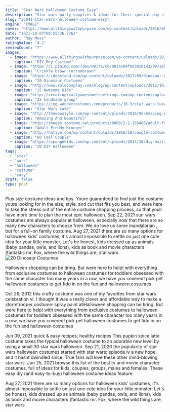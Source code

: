 ```yaml
---
title: "Star Wars Halloween Costume Easy"
description: "Star wars party supplies & ideas for their special day star wars party ideas. May the force be with you! celebrate an intergalactic birthday with star wars party supplies. From birthday invitations to party favors, decorations, and even star wars costumes, we've got you covered for the ultimate star wars"
slug: "36041-star-wars-halloween-costume-easy"
engine: "IMAGE"
cover: "https://www.allthingswithpurpose.com/wp-content/uploads/2016/09/rey-diy-halloween-costume.jpg"
date: "2021-10-07T00:55:36.736Z"
author: "Ray Moss"
ratingValue: "4.2"
reviewCount: "7"
images:
  - image: "https://www.allthingswithpurpose.com/wp-content/uploads/2016/09/rey-diy-halloween-costume.jpg"
    caption: "DIY Rey Costume"
  - image: "https://i.pinimg.com/736x/08/3a/c0/083ac04f8d382614329972e96fa8722b--jedi-tunic-jedi-robe.jpg"
    caption: "Crinkle brown cottonbrown"
  - image: "https://ideastand.com/wp-content/uploads/2017/09/dinosaur-costume-diy/14-dinosaur-costume-diy-ideas-tutorials.jpg"
    caption: "20 Dinosaur Costumes"
  - image: "http://www.rolecosplay.com/blog/wp-content/uploads/2015/10/enhanced-buzz-30685-1441840154-12.jpg"
    caption: "15 Awesome Kids"
  - image: "http://creatingreallyawesomefreethings.com/wp-content/uploads/2012/08/376053_10101191618234425_530283058_n.jpg"
    caption: "25 handmade group"
  - image: "https://img.wondercostumes.com/products/16-3/star-wars-luke-skywalker-boys-costume.jpg"
    caption: "Star Wars Luke"
  - image: "http://thewowstyle.com/wp-content/uploads/2016/06/Amazing-Angel-Halloween-Makeup.jpg"
    caption: "Amazing And Beautiful"
  - image: "http://images.costume.net/products/8869/2-1-155480/adult-freddy-krueger-mask.jpg"
    caption: "Adult Freddy Krueger"
  - image: "http://hative.com/wp-content/uploads/2016/10/couple-costumes/64-couple-costume-ideas.jpg"
    caption: "60 Cool Couple"
  - image: "https://spongekids.com/wp-content/uploads/2014/10/diy-halloween-mask-crafts/18-monster-storytime-craft.jpg"
    caption: "20 DIY Halloween"
tags:
  - "star"
  - "wars"
  - "halloween"
  - "costume"
  - "easy"
draft: false
type: post
---
```


Plus size costume ideas and tips. Youre guaranteed to find just the costume youre looking for in the size, style, and cut that fits you best, and were here to take the stress out of the entire costume shopping process, so that youll have more time to plan the most epic halloween. Sep 22, 2021 star wars costumes are always popular at halloween, especially now that there are so many new characters to choose from. We do love us some mandalorian , but for a full-on family costume. Aug 27, 2021 there are so many options for halloween kids' costumes, it's almost impossible to settle on just one cute idea for your little monster. Let's be honest, kids dressed up as animals (baby pandas, owls, and lions), kids as book and movie characters (fantastic mr. Fox, where the wild things are, star wars
![20 Dinosaur Costumes](https://ideastand.com/wp-content/uploads/2017/09/dinosaur-costume-diy/14-dinosaur-costume-diy-ideas-tutorials.jpg "20 Dinosaur Costumes")

Halloween shopping can be tiring. But were here to help! with everything from exclusive costumes to halloween costumes for toddlers obsessed with the same character too many years in a row, we have you covered! pick pet halloween costumes to get fido in on the fun and halloween costumes
<!--inArticleAds-->

<!--galleryOne-->

Oct 29, 2012 this crafty costume was one of my favorites from star wars celebration vi. I thought it was a really clever and affordable way to make a stormtrooper costume: spray paint allHalloween shopping can be tiring. But were here to help! with everything from exclusive costumes to halloween costumes for toddlers obsessed with the same character too many years in a row, we have you covered! pick pet halloween costumes to get fido in on the fun and halloween costumes
<!--inArticleAds-->

<!--galleryTwo-->

Jun 09, 2021 quick & easy recipes; healthy recipes  This pupkin spice latte costume takes the typical halloween costume to an adorable new level by using a small 30 star wars halloween. Sep 21, 2020 the popularity of star wars halloween costumes started with star wars: episode iv  a new hope, and it hasnt dwindled since. True fans will love these other mind-blowing star wars. Jun 25, 2021 browse this list of the best tv and movie character costumes, full of ideas for kids, couples, groups, males and females. These easy diy (and easy-to-buy) halloween costume ideas feature
<!--galleryThree-->

Aug 27, 2021 there are so many options for halloween kids' costumes, it's almost impossible to settle on just one cute idea for your little monster. Let's be honest, kids dressed up as animals (baby pandas, owls, and lions), kids as book and movie characters (fantastic mr. Fox, where the wild things are, star wars
